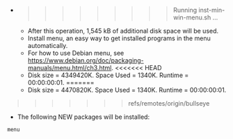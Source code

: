 * >>>>>>>>> Running inst-min-win-menu.sh ...
  * After this operation, 1,545 kB of additional disk space will be used.
  * Install menu, an easy way to get installed programs in the menu automatically.
  * For how to use Debian menu, see https://www.debian.org/doc/packaging-manuals/menu.html/ch3.html.
<<<<<<< HEAD
  * Disk size = 4349420K. Space Used = 1340K. Runtime = 00:00:00:01.
=======
  * Disk size = 4470820K. Space Used = 1340K. Runtime = 00:00:00:01.
>>>>>>> refs/remotes/origin/bullseye
  * The following NEW packages will be installed:
  ```bash
menu
  ```
